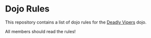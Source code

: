 Dojo Rules
==========

This repository contains a list of dojo rules for the [Deadly Vipers](https://github.com/deadlyvipers) dojo.

All members should read the rules!

